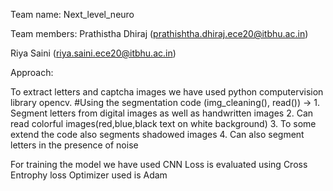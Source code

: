 Team name: Next_level_neuro

Team members:
Prathistha Dhiraj
(prathishtha.dhiraj.ece20@itbhu.ac.in)

Riya Saini
(riya.saini.ece20@itbhu.ac.in)

Approach:

To extract letters and captcha images we have used python computervision library opencv.
#Using the segmentation code (img_cleaning(), read()) ->
	1. Segment letters from digital images as well as handwritten images
	2. Can read colorful images(red,blue,black text on white background)
	3. To some extend the code also segments shadowed images
	4. Can also segment letters in the presence of noise

For training the model we have used CNN 
Loss is evaluated using Cross Entrophy loss 
Optimizer used is Adam

